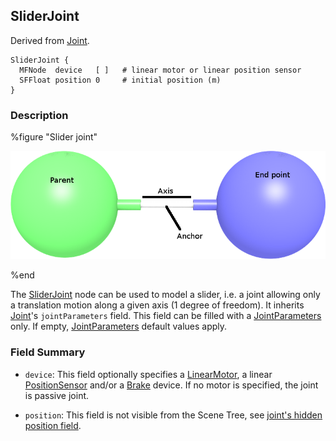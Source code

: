## SliderJoint

Derived from [Joint](joint.md).

```
SliderJoint {
  MFNode  device   [ ]   # linear motor or linear position sensor
  SFFloat position 0     # initial position (m)
}
```

### Description

%figure "Slider joint"

![sliderJoint.png](images/sliderJoint.png)

%end

The [SliderJoint](#sliderjoint) node can be used to model a slider, i.e. a joint
allowing only a translation motion along a given axis (1 degree of freedom). It
inherits [Joint](joint.md)'s `jointParameters` field. This field can be filled
with a [JointParameters](jointparameters.md) only. If empty,
[JointParameters](jointparameters.md) default values apply.

### Field Summary

- `device`: This field optionally specifies a [LinearMotor](linearmotor.md), a
linear [PositionSensor](positionsensor.md) and/or a [Brake](brake.md) device. If
no motor is specified, the joint is passive joint.

- `position`: This field is not visible from the Scene Tree, see [joint's hidden position field](joint.md#joint-s-hidden-position-fields).
